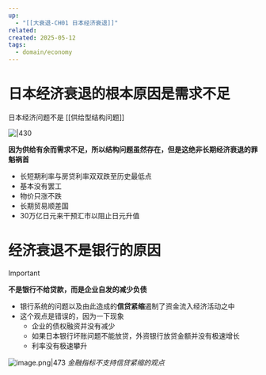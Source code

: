 ```yaml
---
up:
  - "[[大衰退-CH01 日本经济衰退]]"
related: 
created: 2025-05-12
tags:
  - domain/economy
---
```

# 日本经济衰退的根本原因是需求不足

日本经济问题不是 [[供给型结构问题]]

![|430](https://s1.vika.cn/space/2025/05/12/6fe70cb7e2574e63b1183fc8ca87b462)

**因为供给有余而需求不足，所以结构问题虽然存在，但是这绝非长期经济衰退的罪魁祸首**

- 长短期利率与房贷利率双双跌至历史最低点
- 基本没有罢工
- 物价只涨不跌
- 长期贸易顺差国
- 30万亿日元来干预汇市以阻止日元升值

# 经济衰退不是银行的原因


> [!important] 
> **不是银行不给贷款，而是企业自发的减少负债**



- 银行系统的问题以及由此造成的**信贷紧缩**遏制了资金流入经济活动之中
- 这个观点是错误的，因为一下现象
	- 企业的债权融资并没有减少
	- 如果日本银行坏账问题不能放贷，外资银行放贷金额并没有极速增长
	- 利率没有极速攀升

![image.png|473](https://s1.vika.cn/space/2025/05/12/a4ca1868f5a84d6ba4cf59670e461d36)
*金融指标不支持信贷紧缩的观点*
